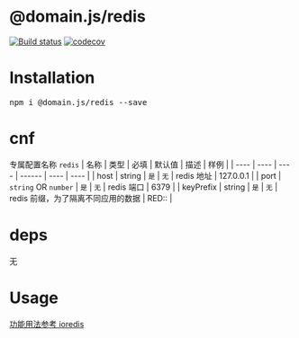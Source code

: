 # @domain.js/redis

[![Build status](https://travis-ci.com/domain-js/redis.svg?branch=master)](https://travis-ci.org/domain-js/redis)
[![codecov](https://codecov.io/gh/domain-js/redis/branch/master/graph/badge.svg)](https://codecov.io/gh/domain-js/redis)

# Installation
<pre>npm i @domain.js/redis --save</pre>

# cnf
专属配置名称 `redis`
| 名称 | 类型 | 必填 | 默认值 | 描述 | 样例 |
| ---- | ---- | ---- | ------ | ---- | ---- |
| host | string | `是` | `无` | redis 地址 | 127.0.0.1 |
| port | `string` OR `number` | `是` | `无` | redis 端口 | 6379 |
| keyPrefix | string | `是` | `无` | redis 前缀，为了隔离不同应用的数据 | RED:: |

# deps
<pre>无</pre>


# Usage
[功能用法参考 ioredis](https://github.com/luin/ioredis)
